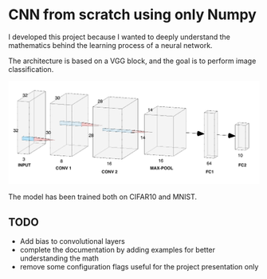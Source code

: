 # CNN from scratch using only Numpy
I developed this project because I wanted to deeply understand the mathematics behind the learning process of a neural network.

The architecture is based on a VGG block, and the goal is to perform image classification.

![architecture](./plots/architecture.png) 

The model has been trained both on CIFAR10 and MNIST.

## TODO
* Add bias to convolutional layers
* complete the documentation by adding examples for better understanding the math
* remove some configuration flags useful for the project presentation only
